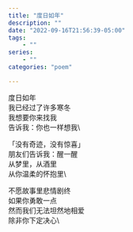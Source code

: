 ```yaml
---
title: "度日如年"
description: ""
date: "2022-09-16T21:56:39-05:00"
tags: 
    - ""
series: 
    - ""
categories: "poem"

---
```

度日如年\
我已经过了许多寒冬\
我想要你来找我\
告诉我：你也一样想我\

「没有奇迹，没有惊喜」\
朋友们告诉我：醒一醒\
从梦里，从酒里\
从你温柔的怀抱里\

不愿故事里悲情剧终\
如果你勇敢一点\
然而我们无法坦然地相爱\
除非你下定决心\
